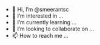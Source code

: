 - 👋 Hi, I’m @smeerantsc
- 👀 I’m interested in ...
- 🌱 I’m currently learning ...
- 💞️ I’m looking to collaborate on ...
- 📫 How to reach me ...

<!---
smeerantsc/smeerantsc is a ✨ special ✨ repository because its `README.md` (this file) appears on your GitHub profile.
You can click the Preview link to take a look at your changes.
--->
